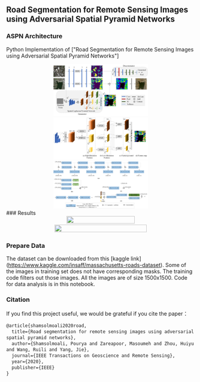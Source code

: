 ## Road Segmentation for Remote Sensing Images using Adversarial Spatial Pyramid Networks 



### ASPN Architecture

Python Implementation of ["Road Segmentation for Remote Sensing Images using Adversarial Spatial Pyramid Networks"]

<a href="http://tensorlayer.readthedocs.io">
<div align="center">
	<img src="imgs/fig.1.png" width="50%" height="10%"/>
</div>
</a>


<a href="http://tensorlayer.readthedocs.io">
<div align="center">
	<img src="imgs/fig.2.png" width="50%" height="50%"/>
</div>
</a>

<a href="http://tensorlayer.readthedocs.io">
<div align="center">
	<img src="imgs/fig.3.png" width="50%" height="50%"/>
</div>
</a>
### Results


<a href="http://tensorlayer.readthedocs.io">
<div align="center">
	<img src="img/fig.4.png" width="60%" height="20%"/>
</div>
</a>

<a href="http://tensorlayer.readthedocs.io">
<div align="center">
	<img src="img/fig.5.png" width="70%" height="50%"/>
</div>
</a>




### Prepare Data

The dataset can be downloaded from this [kaggle link] (https://www.kaggle.com/insaff/massachusetts-roads-dataset). Some of the images in training set does not have corresponding masks. The training code filters out those images. All the images are of size 1500x1500. Code for data analysis is in this notebook. 
  

### Citation
If you find this project useful, we would be grateful if you cite the paper：

```
@article{shamsolmoali2020road,
  title={Road segmentation for remote sensing images using adversarial spatial pyramid networks},
  author={Shamsolmoali, Pourya and Zareapoor, Masoumeh and Zhou, Huiyu and Wang, Ruili and Yang, Jie},
  journal={IEEE Transactions on Geoscience and Remote Sensing},
  year={2020},
  publisher={IEEE}
}
```

